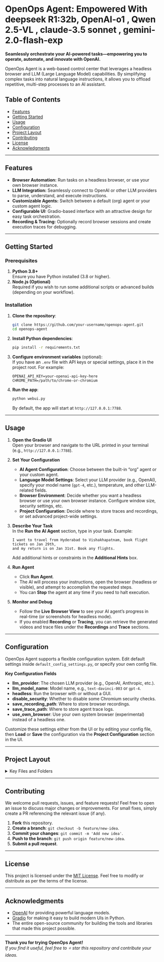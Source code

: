 # OpenOps Agent: Empowered With deepseek R1:32b, OpenAI-o1 , Qwen 2.5-VL , claude-3.5 sonnet , gemini-2.0-flash-exp

**Seamlessly orchestrate your AI-powered tasks—empowering you to operate, automate, and innovate with OpenAI.**

OpenOps Agent is a web-based control center that leverages a headless browser and LLM (Large Language Model) capabilities. By simplifying complex tasks into natural language instructions, it allows you to offload repetitive, multi-step processes to an AI assistant.

## Table of Contents
- [Features](#features)
- [Getting Started](#getting-started)
- [Usage](#usage)
- [Configuration](#configuration)
- [Project Layout](#project-layout)
- [Contributing](#contributing)
- [License](#license)
- [Acknowledgments](#acknowledgments)

---

## Features
- **Browser Automation:** Run tasks on a headless browser, or use your own browser instance.
- **LLM Integration:** Seamlessly connect to OpenAI or other LLM providers to parse, understand, and execute instructions.
- **Customizable Agents:** Switch between a default (org) agent or your custom agent logic.
- **Configurable UI:** Gradio-based interface with an attractive design for easy task orchestration.
- **Recording & Tracing:** Optionally record browser sessions and create execution traces for debugging.

---

## Getting Started

### Prerequisites
1. **Python 3.8+**  
   Ensure you have Python installed (3.8 or higher).
2. **Node.js (Optional)**  
   Required if you wish to run some additional scripts or advanced builds (depending on your workflow).

### Installation
1. **Clone the repository**:
   ```bash
   git clone https://github.com/your-username/openops-agent.git
   cd openops-agent
   ```
2. **Install Python dependencies**:
   ```bash
   pip install -r requirements.txt
   ```
3. **Configure environment variables** (optional):  
   If you have an `.env` file with API keys or special settings, place it in the project root. For example:
   ```
   OPENAI_API_KEY=your-openai-api-key-here
   CHROME_PATH=/path/to/chrome-or-chromium
   ```
4. **Run the app**:
   ```bash
   python webui.py
   ```
   By default, the app will start at `http://127.0.0.1:7788`.

---

## Usage

1. **Open the Gradio UI**  
   Open your browser and navigate to the URL printed in your terminal (e.g., `http://127.0.0.1:7788`).

2. **Set Your Configuration**  
   - **AI Agent Configuration**: Choose between the built-in “org” agent or your custom agent.  
   - **Language Model Settings**: Select your LLM provider (e.g., OpenAI), specify your model name (`gpt-4`, etc.), temperature, and other LLM-related fields.
   - **Browser Environment**: Decide whether you want a headless browser or use your own browser instance. Configure window size, security settings, etc.
   - **Project Configuration**: Decide where to store traces and recordings, or set advanced project-wide settings.

3. **Describe Your Task**  
   In the **Run the AI Agent** section, type in your task. Example:
   ```
   I want to travel from Hyderabad to Vishakhapatnam, book flight tickets on Jan 29th, 
   and my return is on Jan 31st. Book any flights.
   ```
   Add additional hints or constraints in the **Additional Hints** box.

4. **Run Agent**  
   - Click **Run Agent**.  
   - The AI will process your instructions, open the browser (headless or visible), and attempt to accomplish the requested steps.  
   - You can **Stop** the agent at any time if you need to halt execution.

5. **Monitor and Debug**  
   - Follow the **Live Browser View** to see your AI agent’s progress in real-time (or screenshots for headless mode).  
   - If you enabled **Recording** or **Tracing**, you can retrieve the generated videos and trace files under the **Recordings** and **Trace** sections.

---

## Configuration

OpenOps Agent supports a flexible configuration system. Edit default settings inside `default_config_settings.py`, or specify your own config file.

**Key Configuration Fields**  
- **llm_provider**: The chosen LLM provider (e.g., OpenAI, Anthropic, etc.).  
- **llm_model_name**: Model name, e.g., `text-davinci-003` or `gpt-4`.  
- **headless**: Run the browser with or without a GUI.  
- **disable_security**: Whether to disable some Chromium security checks.  
- **save_recording_path**: Where to store browser recordings.  
- **save_trace_path**: Where to store agent trace logs.  
- **use_own_browser**: Use your own system browser (experimental) instead of a headless one.  

Customize these settings either from the UI or by editing your config file, then **Load** or **Save** the configuration via the **Project Configuration** section in the UI.

---

## Project Layout

<details>
  <summary>Key Files and Folders</summary>

- **webui.py**  
  The Gradio-based UI entry point. Run this to launch OpenOps Agent.

- **src/**  
  Contains your custom agents, prompts, controllers, and utility functions.
  
- **browser_use/**  
  Houses the core browser automation logic and the default agent implementation.

- **requirements.txt**  
  Lists project dependencies.

- **.env** (optional)  
  Contains environment variables such as `OPENAI_API_KEY`, `CHROME_PATH`, etc., if not supplied directly in the UI.

</details>

---

## Contributing

We welcome pull requests, issues, and feature requests! Feel free to open an issue to discuss major changes or improvements. For small fixes, simply create a PR referencing the relevant issue (if any).

1. **Fork** this repository.
2. **Create a branch**: `git checkout -b feature/new-idea`.
3. **Commit your changes**: `git commit -m 'Add new idea'`.
4. **Push to the branch**: `git push origin feature/new-idea`.
5. **Submit a pull request**.

---

## License

This project is licensed under the [MIT License](LICENSE). Feel free to modify or distribute as per the terms of the license.

---

## Acknowledgments

- [OpenAI](https://openai.com/) for providing powerful language models.  
- [Gradio](https://www.gradio.app/) for making it easy to build modern UIs in Python.  
- The entire open-source community for building the tools and libraries that made this project possible.

---

**Thank you for trying OpenOps Agent!**  
_If you find it useful, feel free to ⭐ star this repository and contribute your ideas._
